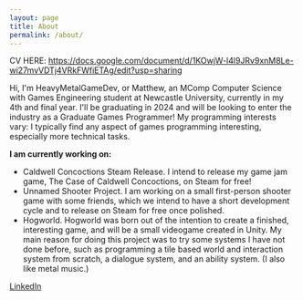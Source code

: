 ```yaml
---
layout: page
title: About
permalink: /about/
---
```


CV HERE: <a href = "https://docs.google.com/document/d/1KOwjW-l4l9JRv9xnM8Le-wi27mvVDTj4VRkFWfiETAg/edit?usp=sharing">https://docs.google.com/document/d/1KOwjW-l4l9JRv9xnM8Le-wi27mvVDTj4VRkFWfiETAg/edit?usp=sharing</a>

Hi, I'm HeavyMetalGameDev, or Matthew, an MComp Computer Science with Games Engineering student at Newcastle University, currently in my 4th and final year.
I'll be graduating in 2024 and will be looking to enter the industry as a Graduate Games Programmer!
My programming interests vary: I typically find any aspect of games programming interesting, especially more technical tasks.

**I am currently working on:**

- Caldwell Concoctions Steam Release. I intend to release my game jam game, The Case of Caldwell Concoctions, on Steam for free!
- Unnamed Shooter Project. I am working on a small first-person shooter game with some friends, which we intend to have a short development cycle and to release on Steam for free once polished.
- Hogworld. Hogworld was born out of the intention to create a finished, interesting game, and will be a small videogame created in Unity. My main reason for doing this project was to try some systems I have not done before, such as programming a tile based world and interaction system from scratch, a dialogue system, and an ability system.
(I also like metal music.)

<a href = "https://www.linkedin.com/in/matthew-law-379310256/"> LinkedIn </a>
